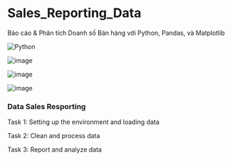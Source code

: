 # Sales_Reporting_Data
Báo cáo &amp; Phân tích Doanh số Bán hàng với Python, Pandas, và Matplotlib

![Python](https://img.shields.io/badge/python-3670A0?style=for-the-badge&logo=python&logoColor=ffdd54)

![image](https://github.com/user-attachments/assets/601a67e9-4ca1-4561-a82d-e8392933c5bd)

![image](https://github.com/user-attachments/assets/ab1813f9-da26-438b-a895-f5e400ca9fe1)

![image](https://github.com/user-attachments/assets/12a60097-09cf-4fdd-a572-007375df4747)
### Data Sales Resporting
Task 1: Setting up the environment and loading data

Task 2: Clean and process data

Task 3: Report and analyze data





